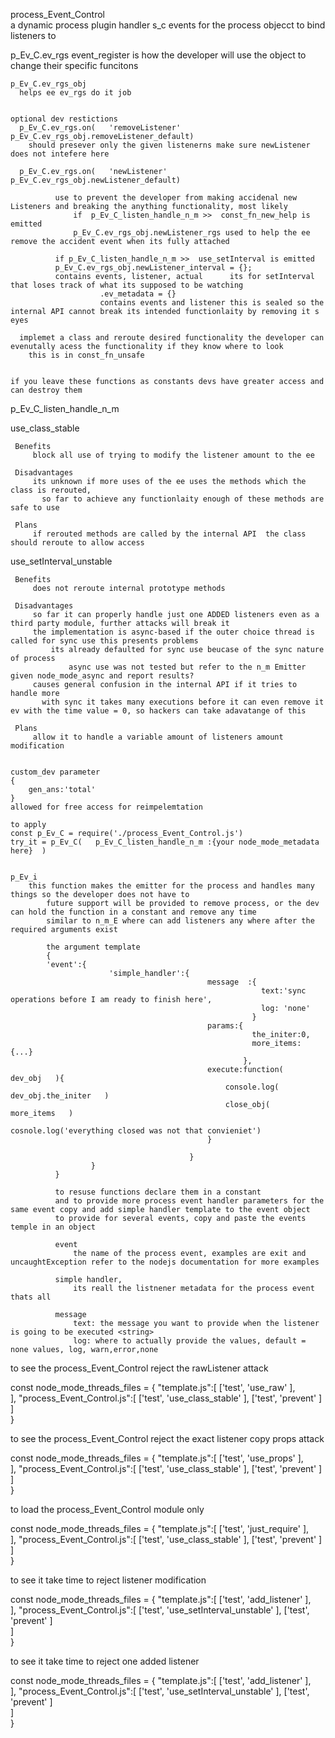 process_Event_Control     
    a dynamic process plugin handler
s_c
    events for the  process objecct to bind listeners to 


p_Ev_C.ev_rgs event_register
    is how the developer will use the object to change their specific funcitons

    p_Ev_C.ev_rgs_obj
      helps ee ev_rgs do it job


    optional dev restictions
      p_Ev_C.ev_rgs.on(   'removeListener'  p_Ev_C.ev_rgs_obj.removeListener_default)
        should presever only the given listenerns make sure newListener does not intefere here

      p_Ev_C.ev_rgs.on(   'newListener'  p_Ev_C.ev_rgs_obj.newListener_default)

              use to prevent the developer from making accidenal new Listeners and breaking the anything functionality, most likely
                  if  p_Ev_C_listen_handle_n_m >>  const_fn_new_help is emitted
                  p_Ev_C.ev_rgs_obj.newListener_rgs used to help the ee remove the accident event when its fully attached

              if p_Ev_C_listen_handle_n_m >>  use_setInterval is emitted
              p_Ev_C.ev_rgs_obj.newListener_interval = {};
              contains events, listener, actual      its for setInterval that loses track of what its supposed to be watching  
                        .ev_metadata = {}
                        contains events and listener this is sealed so the internal API cannot break its intended functionlaity by removing it s eyes

      implemet a class and reroute desired functionality the developer can evenutally acess the functionality if they know where to look
        this is in const_fn_unsafe


    if you leave these functions as constants devs have greater access and can destroy them    




p_Ev_C_listen_handle_n_m

 use_class_stable

     Benefits
         block all use of trying to modify the listener amount to the ee 

     Disadvantages
         its unknown if more uses of the ee uses the methods which the class is rerouted, 
           so far to achieve any functionlaity enough of these methods are safe to use

     Plans
         if rerouted methods are called by the internal API  the class should reroute to allow access

 use_setInterval_unstable

     Benefits
         does not reroute internal prototype methods

     Disadvantages
         so far it can properly handle just one ADDED listeners even as a third party module, further attacks will break it 
         the implementation is async-based if the outer choice thread is called for sync use this presents problems
             its already defaulted for sync use beucase of the sync nature of process
                 async use was not tested but refer to the n_m Emitter given node_mode_async and report results?
         causes general confusion in the internal API if it tries to handle more
           with sync it takes many executions before it can even remove it ev with the time value = 0, so hackers can take adavatange of this

     Plans
         allow it to handle a variable amount of listeners amount modification        


    custom_dev parameter
    {
        gen_ans:'total'
    }
    allowed for free access for reimpelemtation

    to apply
    const p_Ev_C = require('./process_Event_Control.js')  
    try_it = p_Ev_C(   p_Ev_C_listen_handle_n_m :{your node_mode_metadata here}  )


    p_Ev_i
        this function makes the emitter for the process and handles many things so the developer does not have to
            future support will be provided to remove process, or the dev can hold the function in a constant and remove any time
            similar to n_m_E where can add listeners any where after the required arguments exist

            the argument template
            {
            'event':{
                          'simple_handler':{
                                                message  :{
                                                            text:'sync operations before I am ready to finish here',
                                                            log: 'none'
                                                          }
                                                params:{
                                                          the_initer:0,
                                                          more_items: {...}
                                                        },
                                                execute:function(   dev_obj   ){
                                                    console.log(   dev_obj.the_initer   )
                                                    close_obj(   more_items   )
                                                    cosnole.log('everything closed was not that convieniet')
                                                }

                                            }
                      }  
              }   

              to resuse functions declare them in a constant
              and to provide more process event handler parameters for the same event copy and add simple handler template to the event object
              to provide for several events, copy and paste the events temple in an object

              event
                  the name of the process event, examples are exit and uncaughtException refer to the nodejs documentation for more examples

              simple handler,
                  its reall the listnener metadata for the process event thats all

              message
                  text: the message you want to provide when the listener is going to be executed <string>
                  log: where to actually provide the values, default = none values, log, warn,error,none

              







to see the process_Event_Control reject the rawListener attack

const node_mode_threads_files = {
                        "template.js":[
                            ['test',      'use_raw'         ],                            
                          ],
                        "process_Event_Control.js":[
                            ['test',      'use_class_stable'           ],
                            ['test',      'prevent'                    ]                            
                          ]                                 
                    }



to see the process_Event_Control reject the exact listener copy props attack

const node_mode_threads_files = {
                        "template.js":[
                            ['test',      'use_props'         ],                            
                          ],
                        "process_Event_Control.js":[
                            ['test',      'use_class_stable'           ],
                            ['test',      'prevent'                    ]                            
                          ]                                 
                    }




to load the  process_Event_Control module only 

const node_mode_threads_files = {
                        "template.js":[
                            ['test',      'just_require'         ],                            
                          ],
                        "process_Event_Control.js":[
                            ['test',      'use_class_stable'           ],
                            ['test',      'prevent'                    ]                            
                          ]                                
                    }                                      


to see it take time to reject listener modification

const node_mode_threads_files = {
                        "template.js":[
                            ['test',      'add_listener'         ],                            
                          ],
                        "process_Event_Control.js":[
                            ['test',      'use_setInterval_unstable'   ],
                            ['test',      'prevent'                    ]                            
                          ]                           
                    }                    

to see it take time to reject one added listener

const node_mode_threads_files = {
                        "template.js":[
                            ['test',      'add_listener'         ],                            
                          ],
                        "process_Event_Control.js":[
                            ['test',      'use_setInterval_unstable'   ],
                            ['test',      'prevent'                    ]                            
                          ]                           
                    }                    

